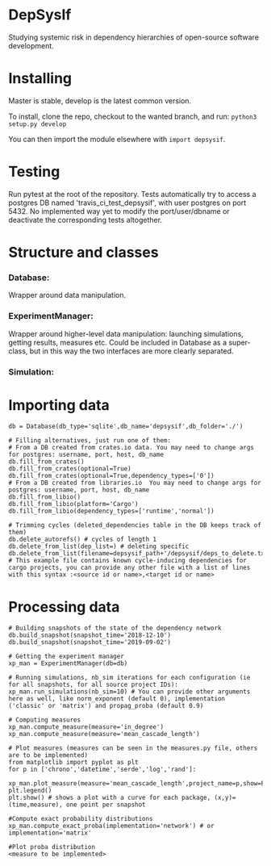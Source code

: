 # DepSysIf

Studying systemic risk in dependency hierarchies of open-source software development.


# Installing

Master is stable, develop is the latest common version.

To install, clone the repo, checkout to the wanted branch, and run:
`python3 setup.py develop`

You can then import the module elsewhere with `import depsysif`.

# Testing

Run pytest at the root of the repository.
Tests automatically try to access a postgres DB named 'travis_ci_test_depsysif', with user postgres on port 5432.
No implemented way yet to modify the port/user/dbname or deactivate the corresponding tests altogether.


# Structure and classes

### Database:

Wrapper around data manipulation.

### ExperimentManager:

Wrapper around higher-level data manipulation: launching simulations, getting results, measures etc.
Could be included in Database as a super-class, but in this way the two interfaces are more clearly separated.

### Simulation:


# Importing data

```
db = Database(db_type='sqlite',db_name='depsysif',db_folder='./')

# Filling alternatives, just run one of them:
# From a DB created from crates.io data. You may need to change args for postgres: username, port, host, db_name
db.fill_from_crates()
db.fill_from_crates(optional=True)
db.fill_from_crates(optional=True,dependency_types=['0'])
# From a DB created from libraries.io  You may need to change args for postgres: username, port, host, db_name
db.fill_from_libio()
db.fill_from_libio(platform='Cargo')
db.fill_from_libio(dependency_types=['runtime','normal'])

# Trimming cycles (deleted_dependencies table in the DB keeps track of them)
db.delete_autorefs() # cycles of length 1
db.delete_from_list(dep_list=) # deleting specific
db.delete_from_list(filename=depsysif_path+'/depsysif/deps_to_delete.txt') # This example file contains known cycle-inducing dependencies for cargo projects, you can provide any other file with a list of lines with this syntax :<source id or name>,<target id or name>

```

# Processing data

```
# Building snapshots of the state of the dependency network
db.build_snapshot(snapshot_time='2018-12-10')
db.build_snapshot(snapshot_time='2019-09-02')

# Getting the experiment manager
xp_man = ExperimentManager(db=db)

# Running simulations, nb_sim iterations for each configuration (ie for all snapshots, for all source project IDs):
xp_man.run_simulations(nb_sim=10) # You can provide other arguments here as well, like norm_exponent (default 0), implementation ('classic' or 'matrix') and propag_proba (default 0.9)

# Computing measures
xp_man.compute_measure(measure='in_degree')
xp_man.compute_measure(measure='mean_cascade_length')

# Plot measures (measures can be seen in the measures.py file, others are to be implemented)
from matplotlib import pyplot as plt
for p in ['chrono','datetime','serde','log','rand']:
    xp_man.plot_measure(measure='mean_cascade_length',project_name=p,show=False)
plt.legend()
plt.show() # shows a plot with a curve for each package, (x,y)=(time,measure), one point per snapshot

#Compute exact probability distributions
xp_man.compute_exact_proba(implementation='network') # or implementation='matrix'

#Plot proba distribution
<measure to be implemented>
```
